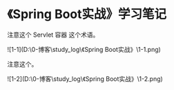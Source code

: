 # 《Spring Boot实战》学习笔记

注意这个 Servlet 容器 这个术语。

![1-1](D:\0-博客\study_log\《Spring Boot实战》\1-1.png)

注意这个。

![1-2](D:\0-博客\study_log\《Spring Boot实战》\1-2.png)

